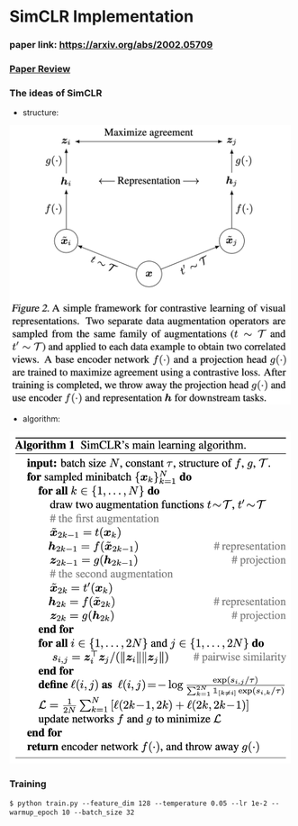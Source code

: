 # SimCLR Implementation  

### paper link: https://arxiv.org/abs/2002.05709

### [Paper Review](https://github.com/Sangh0/Self-Supervised-Learning/blob/main/SimCLR/simclr_paper_review.ipynb)


### The ideas of SimCLR  
- structure:  
<img src = "https://github.com/Sangh0/Self-Supervised-Learning/blob/main/SimCLR/figure/figure2.png?raw=true" width=500>

- algorithm:  
<img src = "https://github.com/Sangh0/Self-Supervised-Learning/blob/main/SimCLR/figure/algorithm.png?raw=true" width=500>

### Training  
```
$ python train.py --feature_dim 128 --temperature 0.05 --lr 1e-2 -- warmup_epoch 10 --batch_size 32
```